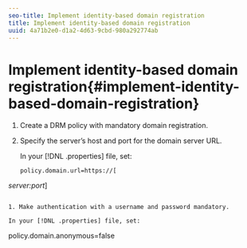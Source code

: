 ```yaml
---
seo-title: Implement identity-based domain registration
title: Implement identity-based domain registration
uuid: 4a71b2e0-d1a2-4d63-9cbd-980a292774ab
---
```


# Implement identity-based domain registration{#implement-identity-based-domain-registration}

1. Create a DRM policy with mandatory domain registration.
1. Specify the server’s host and port for the domain server URL.

   In your [!DNL .properties] file, set: 

   ```
   policy.domain.url=https://[ 
<i>server:port</i>] 
   ```

1. Make authentication with a username and password mandatory.

   In your [!DNL .properties] file, set: 

   ```
   policy.domain.anonymous=false 
   ```

